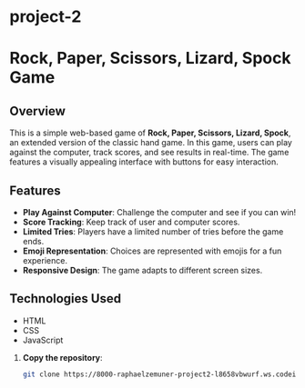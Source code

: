 # project-2
# Rock, Paper, Scissors, Lizard, Spock Game

## Overview

This is a simple web-based game of **Rock, Paper, Scissors, Lizard, Spock**, an extended version of the classic hand game. In this game, users can play against the computer, track scores, and see results in real-time. The game features a visually appealing interface with buttons for easy interaction.

## Features

- **Play Against Computer**: Challenge the computer and see if you can win!
- **Score Tracking**: Keep track of user and computer scores.
- **Limited Tries**: Players have a limited number of tries before the game ends.
- **Emoji Representation**: Choices are represented with emojis for a fun experience.
- **Responsive Design**: The game adapts to different screen sizes.

## Technologies Used

- HTML
- CSS
- JavaScript

1. **Copy the repository**:

   ```bash
   git clone https://8000-raphaelzemuner-project2-l8658vbwurf.ws.codeinstitute-ide.net/
